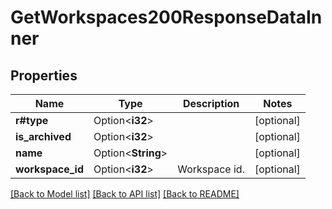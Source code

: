 # GetWorkspaces200ResponseDataInner

## Properties

Name | Type | Description | Notes
------------ | ------------- | ------------- | -------------
**r#type** | Option<**i32**> |  | [optional]
**is_archived** | Option<**i32**> |  | [optional]
**name** | Option<**String**> |  | [optional]
**workspace_id** | Option<**i32**> | Workspace id. | [optional]

[[Back to Model list]](../README.md#documentation-for-models) [[Back to API list]](../README.md#documentation-for-api-endpoints) [[Back to README]](../README.md)


